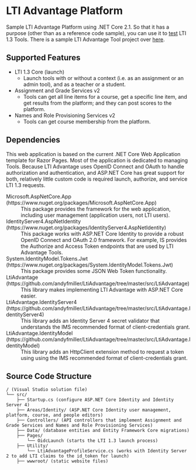# LTI Advantage Platform

Sample LTI Advantage Platform using .NET Core 2.1. So that it has a purpose (other than as a reference code sample), you can use it to [test](https://advantageplatform.azurewebsites.net/) LTI 1.3 Tools. There is a sample LTI Advantage Tool project over [here](https://github.com/andyfmiller/LtiAdvantageTool).

## Supported Features

- LTI 1.3 Core (launch)
   - Launch tools with or without a context (i.e. as an assignment or an admin tool), and as a teacher or a student.
- Assignment and Grade Services v2
   - Tools can get all line items for a course, get a specific line item, and get results from the platform; and they can post scores to the platform.
- Names and Role Provisioning Services v2
   - Tools can get course membership from the platform.

## Dependencies

This web application is based on the current .NET Core Web Application template for Razor Pages.
Most of the application is dedicated to managing Tools. Because LTI Advantage uses OpenID Connect
and OAuth to handle authorization and authentication, and ASP.NET Core has great support for both,
relatively little custom code is required launch, authorize, and service LTI 1.3 requests.

<dl>
  <dt>Microsoft.AspNetCore.App (https://www.nuget.org/packages/Microsoft.AspNetCore.App)</dt>
  <dd>This package provides the framework for the web application, including user management (application users, not LTI users).</dd>
  <dt>IdentityServer4.AspNetIdentity (https://www.nuget.org/packages/IdentityServer4.AspNetIdentity)</dt>
  <dd>This package works with ASP.NET Core Identity to provide a robust OpenID Connect and OAuth 2.0 framework. For example, IS provides the Authorize and Access Token endpoints that are used by LTI Advantage Tools.</dd>
  <dt>System.IdentityModel.Tokens.Jwt (https://www.nuget.org/packages/System.IdentityModel.Tokens.Jwt)</dt>
  <dd>This package provides some JSON Web Token functionality.</dd>
  <dt>LtiAdvantage (https://github.com/andyfmiller/LtiAdvantage/tree/master/src/LtiAdvantage)</dt>
  <dd>This library makes implementing LTI Advantage with ASP.NET Core easier.</dd>
  <dt>LtiAdvantage.IdentityServer4 (https://github.com/andyfmiller/LtiAdvantage/tree/master/src/LtiAdvantage.IdentityServer4)</dt>
  <dd>This library adds an Identity Server 4 secret validator that understands the IMS recommended format of client-credentials grant.</dd>
  <dt>LtiAdvantage.IdentityModel (https://github.com/andyfmiller/LtiAdvantage/tree/master/src/LtiAdvantage.IdentityModel)</dt>
  <dd>This library adds an HttpClient extension method to request a token using using the IMS recommended format of client-credentials grant.</dd>
</dl>

## Source Code Structure
```
/ (Visual Studio solution file)
└── src/
    ├── Startup.cs (configure ASP.NET Core Identity and Identity Server 4)
    ├── Areas/Identity/ (ASP.NET Core Identity user management, platform, course, and people editors)
    ├── Controllers/ (API controllers that implement Assignment and Grade Services and Names and Role Provisioning Services)
    ├── Data/ (database entities and Entity Framework Core migrations)
    ├── Pages/
        └── OidcLaunch (starts the LTI 1.3 launch process)
    ├── Utility/
        └── LtiAdvantageProfileService.cs (works with Identity Server 2 to add LTI claims to the id_token for launch)
    ├── wwwroot/ (static website files)        
```
